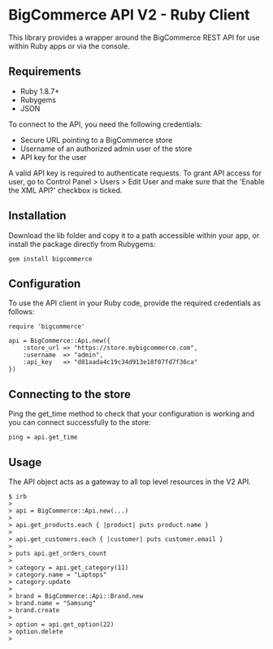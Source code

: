 BigCommerce API V2 - Ruby Client
================================

This library provides a wrapper around the BigCommerce REST API for use within
Ruby apps or via the console.

Requirements
------------

- Ruby 1.8.7+
- Rubygems
- JSON

To connect to the API, you need the following credentials:

- Secure URL pointing to a BigCommerce store
- Username of an authorized admin user of the store
- API key for the user

A valid API key is required to authenticate requests. To grant API access for
user, go to Control Panel > Users > Edit User and make sure that the
'Enable the XML API?' checkbox is ticked.

Installation
------------

Download the lib folder and copy it to a path accessible within your app, or
install the package directly from Rubygems:

```
gem install bigcommerce
```

Configuration
-------------

To use the API client in your Ruby code, provide the required credentials as
follows:

```
require 'bigcommerce'

api = BigCommerce::Api.new({
	:store_url => "https://store.mybigcommerce.com",
	:username  => "admin",
	:api_key   => "d81aada4c19c34d913e18f07fd7f36ca"
})
```

Connecting to the store
-----------------------

Ping the get_time method to check that your configuration is working and you
can connect successfully to the store:

```
ping = api.get_time
```

Usage
-----

The API object acts as a gateway to all top level resources in the V2 API.

```
$ irb
>
> api = BigCommerce::Api.new(...)
>
> api.get_products.each { |product| puts product.name }
>
> api.get_customers.each { |customer| puts customer.email }
>
> puts api.get_orders_count
>
> category = api.get_category(11)
> category.name = "Laptops"
> category.update
>
> brand = BigCommerce::Api::Brand.new
> brand.name = "Samsung"
> brand.create
>
> option = api.get_option(22)
> option.delete
>
```

